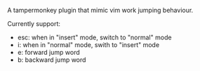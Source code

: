 A tampermonkey plugin that mimic vim work jumping behaviour.

Currently support:
* esc: when in "insert" mode, switch to "normal" mode
* i: when in "normal" mode, swith to "insert" mode
* e: forward jump word
* b: backward jump word
